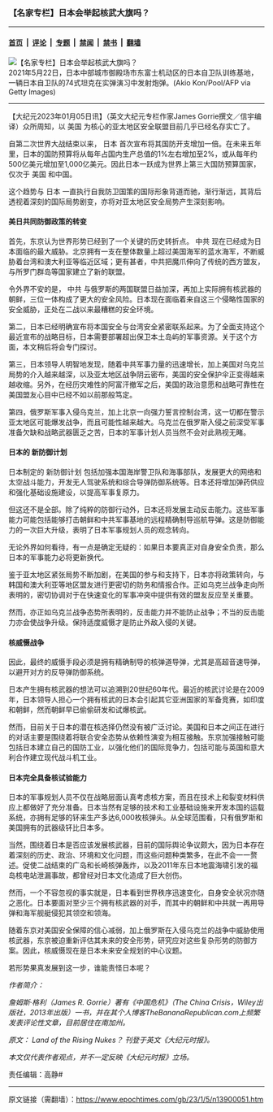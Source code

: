 ### 【名家专栏】日本会举起核武大旗吗？

---

#### [首页](../../../..?n13900051) &nbsp;|&nbsp; [评论](../../../../../epoch-comment?n13900051) &nbsp;|&nbsp; [专题](../../../../../epoch-special?n13900051) &nbsp;|&nbsp; [禁闻](../../../../../epoch-news?n13900051) &nbsp;|&nbsp; [禁书](../../../../../books?n13900051) &nbsp;|&nbsp; [翻墙](https://github.com/gfw-breaker/nogfw/blob/master/README.md?n13900051)


<div><img alt="【名家专栏】日本会举起核武大旗吗？" class="attachment-djy_600_400 size-djy_600_400 wp-post-image" src="https://i.epochtimes.com/assets/uploads/2023/01/id13900100-JAPAN-DEFENCE-MILITARY-1200x800-600x400.jpg"/>
<div class="caption">
 2021年5月22日，日本中部城市御殿场市东富士机动区的日本自卫队训练基地，一辆日本自卫队的74式坦克在实弹演习中发射炮弹。(Akio Kon/Pool/AFP via Getty Images)
</div></div><hr/><div class="post_content" id="artbody" itemprop="articleBody">
 <!-- article content begin -->
 <p>
  【大纪元2023年01月05日讯】（英文大纪元专栏作家James Gorrie撰文／信宇编译）众所周知，以
  <ok href="https://www.epochtimes.com/gb/tag/%E7%BE%8E%E5%9B%BD.html">
   美国
  </ok>
  为核心的亚太地区安全联盟目前几乎已经名存实亡了。
 </p>
 <p>
  自第二次世界大战结束以来，
  <ok href="https://www.epochtimes.com/gb/tag/%E6%97%A5%E6%9C%AC.html">
   日本
  </ok>
  首次宣布将其国防开支增加一倍。在未来五年里，日本的国防预算将从每年占国内生产总值的1%左右增加至2%，或从每年约500亿美元增加至1,000亿美元。因此日本一跃成为世界上第三大国防预算国家，仅次于
  <ok href="https://www.epochtimes.com/gb/tag/%E7%BE%8E%E5%9B%BD.html">
   美国
  </ok>
  和中国。
 </p>
 <p>
  这个趋势与
  <ok href="https://www.epochtimes.com/gb/tag/%E6%97%A5%E6%9C%AC.html">
   日本
  </ok>
  一直执行自我防卫国策的国际形象背道而驰，渐行渐远，其背后透视着深刻的国际局势剧变，亦将对亚太地区安全局势产生深刻影响。
 </p>
 <h4>
  美日共同防御政策的转变
 </h4>
 <p>
  首先，东京认为世界形势已经到了一个关键的历史转折点。
  <ok href="https://www.epochtimes.com/gb/tag/%E4%B8%AD%E5%85%B1.html">
   中共
  </ok>
  现在已经成为日本面临的最大威胁。北京拥有一支在整体数量上超过美国海军的蓝水海军，不断威胁着台湾和澳大利亚等临近区域；更有甚者，中共把魔爪伸向了传统的西方盟友，与所罗门群岛等国家建立了新的联盟。
 </p>
 <p>
  令外界不安的是，
  <ok href="https://www.epochtimes.com/gb/tag/%E4%B8%AD%E5%85%B1.html">
   中共
  </ok>
  与俄罗斯的两国联盟日益加深，再加上实际拥有核武器的朝鲜，三位一体构成了更大的安全风险。日本现在面临着来自这三个侵略性国家的安全威胁，正处在二战以来最糟糕的安全环境。
 </p>
 <p>
  第二，日本已经明确宣布将本国安全与台湾安全紧密联系起来。为了全面支持这个最近宣布的战略目标，日本需要部署超出保卫本土岛屿的军事资源。关于这个方面，本文稍后将会专门探讨。
 </p>
 <p>
  第三，日本领导人明智地发现，随着中共军事力量的迅速增长，加上美国对乌克兰局势的介入越来越深，以及亚太地区战争阴云密布，美国的安全保护伞正变得越来越收缩。另外，在经历灾难性的阿富汗撤军之后，美国的政治意愿和战略可靠性在美国盟友心目中已经不如以前那般笃定。
 </p>
 <p>
  第四，俄罗斯军事入侵乌克兰，加上北京一向强力誓言控制台湾，这一切都在警示亚太地区可能爆发战争，而且可能性越来越大。乌克兰在俄罗斯入侵之前深受军事准备欠缺和战略武器匮乏之苦，日本的军事计划人员当然不会对此熟视无睹。
 </p>
 <h4>
  日本的
  <ok href="https://www.epochtimes.com/gb/tag/%E6%96%B0%E9%98%B2%E5%BE%A1%E8%AE%A1%E5%88%92.html">
   新防御计划
  </ok>
 </h4>
 <p>
  日本制定的
  <ok href="https://www.epochtimes.com/gb/tag/%E6%96%B0%E9%98%B2%E5%BE%A1%E8%AE%A1%E5%88%92.html">
   新防御计划
  </ok>
  包括加强本国海岸警卫队和海事部队，发展更大的网络和太空战斗能力，开发无人驾驶系统和综合导弹防御系统等。日本还将增加弹药供应和强化基础设施建设，以提高军事复原力。
 </p>
 <p>
  但这还不是全部。除了纯粹的防御行动外，日本还将发展主动反击能力。这些军事能力可能包括能够打击朝鲜和中共军事基地的远程精确制导巡航导弹。这是防御能力的一次巨大升级，表明了日本军事规划人员的观念转向。
 </p>
 <p>
  无论外界如何看待，有一点是确定无疑的：如果日本要真正对自身安全负责，那么日本的军事能力必将更新换代。
 </p>
 <p>
  鉴于亚太地区紧张局势不断加剧，在美国的参与和支持下，日本亦将政策转向，与韩国和澳大利亚等地区盟友进行更密切的防务和情报合作。正如乌克兰战争走向所表明的，密切协调对于在快速变化的军事冲突中提供有效的盟友反应至关重要。
 </p>
 <p>
  然而，亦正如乌克兰战争态势所表明的，反击能力并不能防止战争；不当的反击能力亦会使战争升级。保持适度威慑才是防止外敌入侵的关键。
 </p>
 <h4>
  核威慑战争
 </h4>
 <p>
  因此，最终的威慑手段必须是拥有精确制导的核弹道导弹，尤其是高超音速导弹，以避开对方的反导弹防御系统。
 </p>
 <p>
  日本产生拥有核武器的想法可以追溯到20世纪60年代。最近的核武讨论是在2009年，日本领导人担心一个拥有核武的日本会引起其它亚洲国家的军备竞赛，如印度和朝鲜，然而朝鲜早已偷偷研发和试爆核武。
 </p>
 <p>
  然而，目前关于日本的潜在核选择仍然没有被广泛讨论。美国和日本之间正在进行的对话主要是围绕着将联合安全态势从依赖性演变为相互接触。东京加强接触可能包括日本建立自己的国防工业，以强化他们的国际竞争力，包括可能与英国和意大利合作建立现代战斗机工业。
 </p>
 <h4>
  日本完全具备核试验能力
 </h4>
 <p>
  日本的军事规划人员不仅在战略层面认真考虑核方案，而且在技术上和裂变材料供应上都做好了充分准备。日本当然有足够的技术和工业基础设施来开发本国的运载系统，亦拥有足够的钚来生产多达6,000枚核弹头。从全球范围看，只有俄罗斯和美国拥有的武器级钚比日本多。
 </p>
 <p>
  当然，围绕着日本是否应该发展核武器，目前的国际舆论争议颇大，因为日本存在着深刻的历史、政治、环境和文化问题，而这些问题种类繁多，在此不会一一赘述。促使二战结束的广岛和长崎核弹轰炸，以及2011年东日本地震海啸引发的福岛核电站泄漏事故，都曾经对日本文化造成了巨大创伤。
 </p>
 <p>
  然而，一个不容忽视的事实就是，日本看到世界秩序迅速变化，自身安全状况亦随之恶化。日本要面对至少三个拥有核武器的对手，而其中的朝鲜和中共就一再用导弹和海军舰艇侵犯其领空和领海。
 </p>
 <p>
  随着东京对美国安全保障的信心减弱，加上俄罗斯在入侵乌克兰的战争中威胁使用核武器，东京被迫重新评估其未来的安全形势，研究应对这些复杂形势的防御方案。因此，核威慑现在是日本未来安全规划的中心议题。
 </p>
 <p>
  若形势果真发展到这一步，谁能责怪日本呢？
 </p>
 <p>
  <em>
   作者简介：
  </em>
 </p>
 <p>
  <em>
   詹姆斯‧格利（James R. Gorrie）著有《中国危机》（The China Crisis，Wiley出版社，2013年出版）一书，并在其个人博客TheBananaRepublican.com上频繁发表评论性文章，目前居住在南加州。
  </em>
 </p>
 <p>
  <em>
   原文：
   <ok href="https://www.theepochtimes.com/land-of-the-rising-nukes_4954276.html" rel="noopener noreferrer" target="_blank">
    Land of the Rising Nukes？
   </ok>
   刊登于英文《大纪元时报》。
  </em>
 </p>
 <p>
  <em>
   本文仅代表作者观点，并不一定反映《大纪元时报》立场。
  </em>
 </p>
 <p>
  责任编辑：高静#
 </p>
 <!-- article content end -->
 <div id="below_article_ad">
 </div>
</div>


---

原文链接（需翻墙）：https://www.epochtimes.com/gb/23/1/5/n13900051.htm